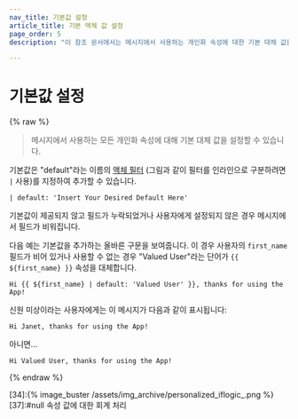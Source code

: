 ```yaml
---
nav_title: 기본값 설정
article_title: 기본 액체 값 설정
page_order: 5
description: "이 참조 문서에서는 메시지에서 사용하는 개인화 속성에 대한 기본 대체 값을 설정하는 방법에 대해 설명합니다."

---
```


# 기본값 설정

{% raw %}

> 메시지에서 사용하는 모든 개인화 속성에 대해 기본 대체 값을 설정할 수 있습니다. 

기본값은 "default"라는 이름의 [액체 필터][3] (그림과 같이 필터를 인라인으로 구분하려면 `|` 사용)를 지정하여 추가할 수 있습니다.

```
| default: 'Insert Your Desired Default Here'
```

기본값이 제공되지 않고 필드가 누락되었거나 사용자에게 설정되지 않은 경우 메시지에서 필드가 비워집니다.

다음 예는 기본값을 추가하는 올바른 구문을 보여줍니다. 이 경우 사용자의 `first_name` 필드가 비어 있거나 사용할 수 없는 경우 "Valued User"라는 단어가 `{{ ${first_name} }}` 속성을 대체합니다.

```liquid
Hi {{ ${first_name} | default: 'Valued User' }}, thanks for using the App!
```

신원 미상이라는 사용자에게는 이 메시지가 다음과 같이 표시됩니다:

```
Hi Janet, thanks for using the App!
```

아니면...

```
Hi Valued User, thanks for using the App!
```

{% endraw %}

[3]: http://docs.shopify.com/themes/liquid-documentation/filters
[31]:https://docs.shopify.com/themes/liquid/tags/variable-tags
[32]:https://docs.shopify.com/themes/liquid/tags/iteration-tags
[34]:{% image_buster /assets/img_archive/personalized_iflogic_.png %}
[37]:\#null 속성 값에 대한 회계 처리
